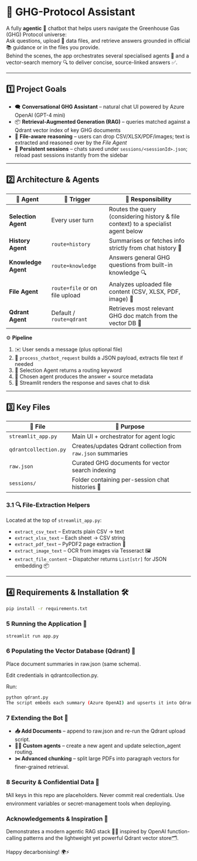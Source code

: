 # 🌿 GHG-Protocol Assistant

A fully **agentic** 🤖 chatbot that helps users navigate the Greenhouse Gas (GHG) Protocol universe:  
Ask questions, upload 📁 data files, and retrieve answers grounded in official 📚 guidance or in the files you provide.  
Behind the scenes, the app orchestrates several specialised agents 🧠 and a vector-search memory 🔍 to deliver concise, source-linked answers ✅.

---

## 1️⃣ Project Goals
* 🗨️ **Conversational GHG Assistant** – natural chat UI powered by Azure OpenAI (GPT-4 mini)  
* 📦 **Retrieval-Augmented Generation (RAG)** – queries matched against a Qdrant vector index of key GHG documents  
* 📂 **File-aware reasoning** – users can drop CSV/XLSX/PDF/images; text is extracted and reasoned over by the *File Agent*  
* 💾 **Persistent sessions** – chats saved under `sessions/<sessionId>.json`; reload past sessions instantly from the sidebar

---

## 2️⃣ Architecture & Agents
| 🤖 **Agent** | 🔄 **Trigger** | 🧠 **Responsibility** |
|-------------|----------------|------------------------|
| **Selection Agent** | Every user turn | Routes the query (considering history & file context) to a specialist agent below |
| **History Agent** | `route=history` | Summarises or fetches info strictly from chat history 📜 |
| **Knowledge Agent** | `route=knowledge` | Answers general GHG questions from built-in knowledge 🔍 |
| **File Agent** | `route=file` or on file upload | Analyzes uploaded file content (CSV, XLSX, PDF, image) 📄 |
| **Qdrant Agent** | Default / `route=qdrant` | Retrieves most relevant GHG doc match from the vector DB 📖 |

⚙️ **Pipeline**  
1. ✉️ User sends a message (plus optional file)  
2. 🧰 `process_chatbot_request` builds a JSON payload, extracts file text if needed  
3. 🚦 Selection Agent returns a routing keyword  
4. 🧭 Chosen agent produces the answer + source metadata  
5. 🎨 Streamlit renders the response and saves chat to disk

---

## 3️⃣ Key Files
| 📁 File | 📌 Purpose |
|--------|------------|
| `streamlit_app.py` | Main UI + orchestrator for agent logic |
| `qdrantcollection.py` | Creates/updates Qdrant collection from `raw.json` summaries |
| `raw.json` | Curated GHG documents for vector search indexing |
| `sessions/` | Folder containing per-session chat histories 💬 |

### 3.1 🔍 File-Extraction Helpers
Located at the top of `streamlit_app.py`:

* `extract_csv_text` – Extracts plain CSV → text  
* `extract_xlsx_text` – Each sheet → CSV string  
* `extract_pdf_text` – PyPDF2 page extraction 📄  
* `extract_image_text` – OCR from images via Tesseract 🖼️  
* `extract_file_content` – Dispatcher returns `List[str]` for JSON embedding 📦

---

## 4️⃣ Requirements & Installation 🛠️
```bash
pip install -r requirements.txt
```
### 5 Running the Application  🚀
```bash
streamlit run app.py
```
### 6 Populating the Vector Database (Qdrant) 🧠
Place document summaries in raw.json (same schema).

Edit credentials in qdrantcollection.py.

Run:
```bash
python qdrant.py
The script embeds each summary (Azure OpenAI) and upserts it into Qdrant with filename & source payloads.
```
### 7 Extending the Bot 🧩
* **📥 Add Documents** – append to raw.json and re-run the Qdrant upload script.
* **🧑‍💻 Custom agents** – create a new agent and update selection_agent routing.
* **✂️ Advanced chunking** – split large PDFs into paragraph vectors for finer-grained retrieval.

### 8 Security & Confidential Data 🔐
❗All keys in this repo are placeholders. Never commit real credentials.
Use environment variables or secret-management tools when deploying.


### Acknowledgements & Inspiration 🙌
Demonstrates a modern agentic RAG stack 🧠✨ inspired by OpenAI function-calling patterns and the lightweight yet powerful Qdrant vector store🗂️.

Happy decarbonising! 🌍⚡
